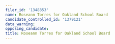 ```yaml
---
filer_id: '1348353'
name: Roseann Torres for Oakland School Board
candidate_controlled_id: '1379121'
data_warning: 
opposing_candidate: 
title: Roseann Torres for Oakland School Board
---
```

